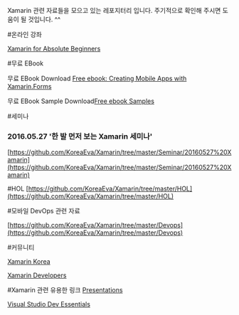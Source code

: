 ﻿Xamarin 관련 자료들을 모으고 있는 레포지터리 입니다. 
주기적으로 확인해 주시면 도움이 될 것입니다. ^^ 

#온라인 강좌

[Xamarin for Absolute Beginners](https://mva.microsoft.com/en-US/training-courses/xamarin-for-absolute-beginners-16182?l=fPHWqptJC_5705846048)

#무료 EBook

무료 EBook Download [Free ebook: Creating Mobile Apps with Xamarin.Forms](https://blogs.msdn.microsoft.com/microsoft_press/2016/03/31/free-ebook-creating-mobile-apps-with-xamarin-forms/)

무료 EBook Sample Download[Free ebook Samples](https://github.com/xamarin/xamarin-forms-book-samples)

#세미나
### 2016.05.27 '한 발 먼저 보는 Xamarin 세미나'
[https://github.com/KoreaEva/Xamarin/tree/master/Seminar/20160527%20Xamarin](https://github.com/KoreaEva/Xamarin/tree/master/Seminar/20160527%20Xamarin)

#HOL
[https://github.com/KoreaEva/Xamarin/tree/master/HOL](https://github.com/KoreaEva/Xamarin/tree/master/HOL)

#모바일 DevOps 관련 자료

[https://github.com/KoreaEva/Xamarin/tree/master/Devops](https://github.com/KoreaEva/Xamarin/tree/master/Devops)

#커뮤니티

[Xamarin Korea](https://www.facebook.com/groups/818902071467383/)

[Xamarin Developers](https://www.facebook.com/groups/xamarin.developers/)

#Xamarin 관련 유용한 링크
[Presentations](https://forums.xamarin.com/categories/presentations)

[Visual Studio Dev Essentials](https://aka.ms/dev_essential)

